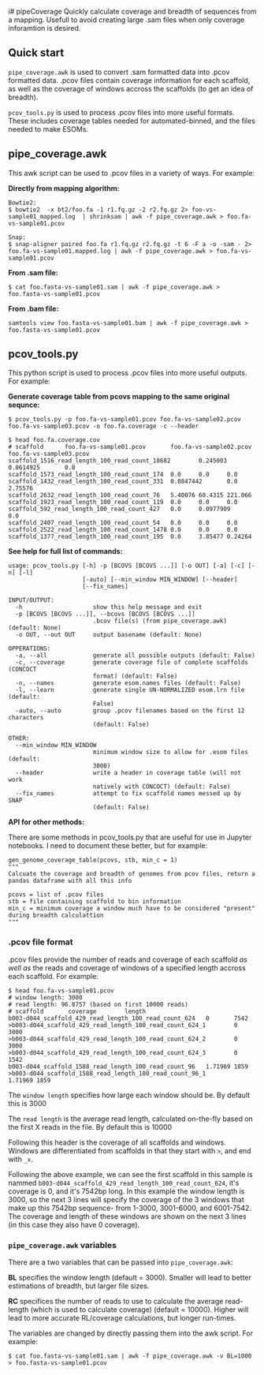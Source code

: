 i# pipeCoverage
Quickly calculate coverage and breadth of sequences from a mapping. Usefull to avoid creating large .sam files when only coverage inforamtion is desired.

## Quick start
`pipe_coverage.awk` is used to convert .sam formatted data into .pcov formatted data. .pcov files contain coverage information for each scaffold, as well as the coverage of windows accross the scaffolds (to get an idea of breadth). 

`pcov_tools.py` is used to process .pcov files into more useful formats. These includes coverage tables needed for automated-binned, and the files needed to make ESOMs.

## pipe_coverage.awk

This awk script can be used to .pcov files in a variety of ways. For example:

**Directly from mapping algorithm:**
```
Bowtie2:
$ bowtie2  -x bt2/foo.fa -1 r1.fq.gz -2 r2.fq.gz 2> foo-vs-sample01_mapped.log  | shrinksam | awk -f pipe_coverage.awk > foo.fa-vs-sample01.pcov

Snap:
$ snap-aligner paired foo.fa r1.fq.gz r2.fq.gz -t 6 -F a -o -sam - 2> foo.fa-vs-sample01.mapped.log | awk -f pipe_coverage.awk > foo.fa-vs-sample01.pcov
```

**From .sam file:**
```
$ cat foo.fasta-vs-sample01.sam | awk -f pipe_coverage.awk > foo.fasta-vs-sample01.pcov
```

**From .bam file:**
```
samtools view foo.fasta-vs-sample01.bam | awk -f pipe_coverage.awk > foo.fasta-vs-sample01.pcov
```

## pcov_tools.py

This python script is used to process .pcov files into more useful outputs. For example:

**Generate coverage table from pcovs mapping to the same original sequnce:**
```
$ pcov_tools.py -p foo.fa-vs-sample01.pcov foo.fa-vs-sample02.pcov foo.fa-vs-sample03.pcov -o foo.fa.coverage -c --header

$ head foo.fa.coverage.cov
# scaffold      foo.fa-vs-sample01.pcov       foo.fa-vs-sample02.pcov       foo.fa-vs-sample03.pcov
scaffold_1516_read_length_100_read_count_18682        0.245003        0.0614925       0.0
scaffold_1573_read_length_100_read_count_174  0.0     0.0     0.0
scaffold_1432_read_length_100_read_count_331  0.0847442       0.0     2.75576
scaffold_2632_read_length_100_read_count_76   5.40076 60.4315 221.066
scaffold_1923_read_length_100_read_count_119  0.0     0.0     0.0
scaffold_592_read_length_100_read_count_427   0.0     0.0977909       0.0
scaffold_2407_read_length_100_read_count_54   0.0     0.0     0.0
scaffold_2522_read_length_100_read_count_1478 0.0     0.0     0.0
scaffold_1377_read_length_100_read_count_195  0.0     3.85477 0.24264
```

**See help for full list of commands:**
```$ pcov_tools.py -h
usage: pcov_tools.py [-h] -p [BCOVS [BCOVS ...]] [-o OUT] [-a] [-c] [-n] [-l]
                     [-auto] [--min_window MIN_WINDOW] [--header]
                     [--fix_names]

INPUT/OUTPUT:
  -h                    show this help message and exit
  -p [BCOVS [BCOVS ...]], --bcovs [BCOVS [BCOVS ...]]
                        .bcov file(s) (from pipe_coverage.awk) (default: None)
  -o OUT, --out OUT     output basename (default: None)

OPPERATIONS:
  -a, --all             generate all possible outputs (default: False)
  -c, --coverage        generate coverage file of complete scaffolds (CONCOCT
                        format) (default: False)
  -n, --names           generate esom.names files (default: False)
  -l, --learn           generate single UN-NORMALIZED esom.lrn file (default:
                        False)
  -auto, --auto         group .pcov filenames based on the first 12 characters
                        (default: False)

OTHER:
  --min_window MIN_WINDOW
                        minimum window size to allow for .esom files (default:
                        3000)
  --header              write a header in coverage table (will not work
                        natively with CONCOCT) (default: False)
  --fix_names           attempt to fix scaffold names messed up by SNAP
                        (default: False)
```

**API for other methods:**

There are some methods in pcov_tools.py that are useful for use in Jupyter notebooks. I need to document these better, but for example:

```
gen_genome_coverage_table(pcovs, stb, min_c = 1)
"""
Calcuate the coverage and breadth of genomes from pcov files, return a pandas dataframe with all this info

pcovs = list of .pcov files
stb = file containing scaffold to bin information
min_c = minimum coverage a window much have to be considered "present" during breadth calculattion
"""
```

### .pcov file format

.pcov files provide the number of reads and coverage of each scaffold *as well as* the reads and coverage of windows of a specified length accross each scaffold. For example:

```
$ head foo.fa-vs-sample01.pcov
# window length: 3000
# read length: 96.8757 (based on first 10000 reads)
# scaffold       coverage        length
b003-d044_scaffold_429_read_length_100_read_count_624   0       7542
>b003-d044_scaffold_429_read_length_100_read_count_624_1        0       3000
>b003-d044_scaffold_429_read_length_100_read_count_624_2        0       3000
>b003-d044_scaffold_429_read_length_100_read_count_624_3        0       1542
b003-d044_scaffold_1588_read_length_100_read_count_96   1.71969 1859
>b003-d044_scaffold_1588_read_length_100_read_count_96_1        1.71969 1859
```

The `window length` specifies how large each window should be. By default this is 3000

The `read length` is the average read length, calculated on-the-fly based on the first X reads in the file. By default this is 10000

Following this header is the coverage of all scaffolds and windows. Windows are differentiated from scaffolds in that they start with `>`, and end with `_x`.

Following the above example, we can see the first scaffold in this sample is nammed `b003-d044_scaffold_429_read_length_100_read_count_624`, it's coverage is 0, and it's 7542bp long.  In this example the window length is 3000, so the next 3 lines will specify the coverage of the 3 windows that make up this 7542bp sequence- from 1-3000, 3001-6000, and 6001-7542. The coverage and length of these windows are shown on the next 3 lines (in this case they also have 0 coverage).

### `pipe_coverage.awk` variables

There are a two variables that can be passed into `pipe_coverage.awk`:

**BL** specifies the window length (default = 3000). Smaller will lead to better estimations of breadth, but larger file sizes.

**RC** specifices the number of reads to use to calculate the average read-length (which is used to calculate coverage) (default = 10000). Higher will lead to more accurate RL/coverage calculations, but longer run-times.

The variables are changed by directly passing them into the awk script. For example:

```
$ cat foo.fasta-vs-sample01.sam | awk -f pipe_coverage.awk -v BL=1000 > foo.fasta-vs-sample01.pcov
```
